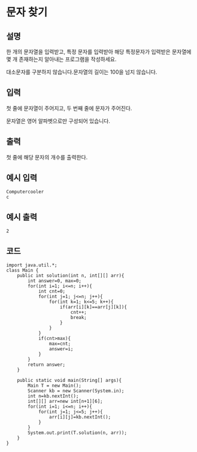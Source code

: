 # 문자 찾기

## 설명

한 개의 문자열을 입력받고, 특정 문자를 입력받아 해당 특정문자가 입력받은 문자열에 몇 개 존재하는지 알아내는 프로그램을 작성하세요.

대소문자를 구분하지 않습니다.문자열의 길이는 100을 넘지 않습니다.


## 입력
첫 줄에 문자열이 주어지고, 두 번째 줄에 문자가 주어진다.

문자열은 영어 알파벳으로만 구성되어 있습니다.


## 출력
첫 줄에 해당 문자의 개수를 출력한다.

## 예시 입력
```
Computercooler
c
```

## 예시 출력

```
2
```

## 코드
```
import java.util.*;
class Main {	
	public int solution(int n, int[][] arr){
		int answer=0, max=0;
		for(int i=1; i<=n; i++){
			int cnt=0;
			for(int j=1; j<=n; j++){
				for(int k=1; k<=5; k++){
					if(arr[i][k]==arr[j][k]){
						cnt++;
						break;
					}
				}
			}
			if(cnt>max){
				max=cnt;
				answer=i;
			}
		}
		return answer;
	}

	public static void main(String[] args){
		Main T = new Main();
		Scanner kb = new Scanner(System.in);
		int n=kb.nextInt();
		int[][] arr=new int[n+1][6];
		for(int i=1; i<=n; i++){
			for(int j=1; j<=5; j++){
				arr[i][j]=kb.nextInt();
			}
		}
		System.out.print(T.solution(n, arr));
	}
}

```
